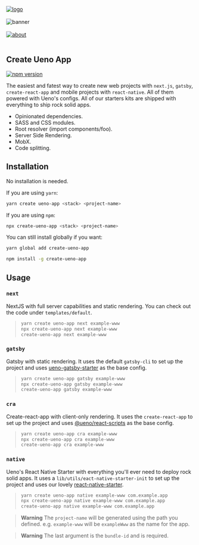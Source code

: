 [![logo](https://user-images.githubusercontent.com/937328/51313595-d7f90e80-1a45-11e9-8375-a94f03e52fc6.png)](https://ueno.co/?utm_source=github&utm_campaign=create-ueno-app)
<br /><br />
![banner](https://user-images.githubusercontent.com/937328/51313594-d7f90e80-1a45-11e9-8d25-28583da916fa.png)
<br /><br />
[![about](https://user-images.githubusercontent.com/937328/51540139-999c8e80-1e4d-11e9-866d-284657a34744.png)](https://ueno.co/contact/?utm_source=github&utm_campaign=create-ueno-app)
<br /><br />

## Create Ueno App

[![npm version](https://badge.fury.io/js/create-ueno-app.svg)](https://badge.fury.io/js/create-ueno-app)

The easiest and fatest way to create new web projects with `next.js`, `gatsby`, `create-react-app` and mobile projects with `react-native`. All of them powered with Ueno's configs. All of our starters kits are shipped with everything to ship rock solid apps.

- Opinionated dependencies.
- SASS and CSS modules.
- Root resolver (import components/foo).
- Server Side Rendering.
- MobX.
- Code splitting.

## Installation

No installation is needed.

If you are using `yarn`:

```bash
yarn create ueno-app <stack> <project-name>
```

If you are using `npm`:

```bash
npx create-ueno-app <stack> <project-name>
```

You can still install globally if you want:

```bash
yarn global add create-ueno-app
```

```bash
npm install -g create-ueno-app
```

## Usage

### `next`

NextJS with full server capabilities and static rendering. You can check out the code under `templates/default`.

> ```bash
> yarn create ueno-app next example-www
> npx create-ueno-app next example-www
> create-ueno-app next example-www
> ````

### `gatsby`

Gatsby with static rendering. It uses the default `gatsby-cli` to set up the project and uses [ueno-gatsby-starter](https://github.com/ueno-llc/ueno-gatsby-starter) as the base config.

> ```bash
> yarn create ueno-app gatsby example-www
> npx create-ueno-app gatsby example-www
> create-ueno-app gatsby example-www
> ````

### `cra`

Create-react-app with client-only rendering. It uses the `create-react-app` to set up the project and uses [@ueno/react-scripts](https://github.com/ueno-llc/create-react-app) as the base config.

> ```bash
> yarn create ueno-app cra example-www
> npx create-ueno-app cra example-www
> create-ueno-app cra example-www
> ````

### `native`

Ueno's React Native Starter with everything you'll ever need to deploy rock solid apps. It uses a `lib/utils/eact-native-starter-init` to set up the project and uses our lovely [react-native-starter](https://github.com/ueno-llc/react-native-starter).

> ```bash
> yarn create ueno-app native example-www com.example.app
> npx create-ueno-app native example-www com.example.app
> create-ueno-app native example-www com.example.app
> ````

> **Warning** The `project-name` will be generated using the path you defined. e.g. `example-www` will be `exampleWww` as the name for the app.

> **Warning** The last argument is the `bundle-id` and is required.
